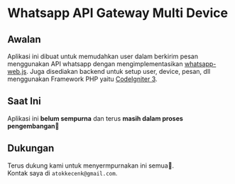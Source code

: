 # Whatsapp API Gateway Multi Device

## Awalan
Aplikasi ini dibuat untuk memudahkan user dalam berkirim pesan menggunakan API whatsapp dengan mengimplementasikan <a href="https://wwebjs.dev/">whatsapp-web.js</a>. Juga disediakan backend untuk setup user, device, pesan, dll menggunakan Framework PHP yaitu <a href="https://codeigniter.com/">CodeIgniter 3</a>.

## Saat Ini
Aplikasi ini <b>belum sempurna</b> dan terus <b>masih dalam proses pengembangan</b>🙏
  
## Dukungan
Terus dukung kami untuk menyermpurnakan ini semua👋.<br>Kontak saya di `atokkecenk@gmail.com`.
